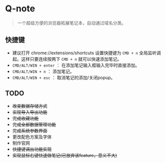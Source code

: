# Q-note

> 一个超级方便的浏览器拓展笔记本，自动通过域名分类。

## 快捷键

* 建议打开 chrome://extensions/shortcuts 设置快捷键为 `CMD + n` 全局监听调起。这样只要连续按两下 `CMD + n` 就可以快速添加笔记。
* `CMD/ALT/WIN + enter` ： 在添加笔记输入框输入完毕时直接添加。
* `CMD/ALT/WIN + n` ： 添加笔记。
* `CMD/ALT/WIN + esc` ： 取消笔记的添加/关闭popup。

## TODO

* ~~改变数据存储方式~~
* ~~实现导入导出功能~~
* ~~完成收藏功能~~
* ~~完成全部数据管理功能~~
* ~~完成系统参数界面~~
* 更改配色方案及字体
* 制作官网
* ~~快捷键调出功能实现~~
* ~~实现鼠标右键快速做笔记(已放弃该feature，意义不大)~~